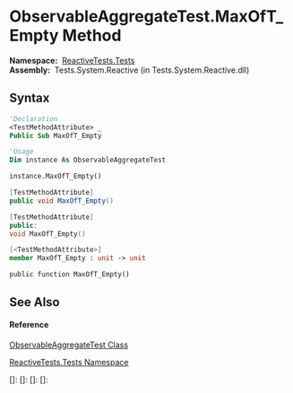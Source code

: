 # ObservableAggregateTest.MaxOfT\_Empty Method

**Namespace:**  [ReactiveTests.Tests](ReactiveTests.Tests\ReactiveTests.Tests.md)  
**Assembly:**  Tests.System.Reactive (in Tests.System.Reactive.dll)

## Syntax

```vb
'Declaration
<TestMethodAttribute> _
Public Sub MaxOfT_Empty
```

```vb
'Usage
Dim instance As ObservableAggregateTest

instance.MaxOfT_Empty()
```

```csharp
[TestMethodAttribute]
public void MaxOfT_Empty()
```

```c++
[TestMethodAttribute]
public:
void MaxOfT_Empty()
```

```fsharp
[<TestMethodAttribute>]
member MaxOfT_Empty : unit -> unit 
```

```jscript
public function MaxOfT_Empty()
```

## See Also

#### Reference

[ObservableAggregateTest Class](ObservableAggregateTest\ObservableAggregateTest.md)

[ReactiveTests.Tests Namespace](ReactiveTests.Tests\ReactiveTests.Tests.md)

[]: 
[]: 
[]: 
[]: 